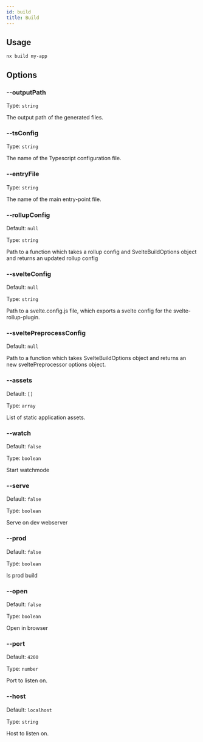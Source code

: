 ```yaml
---
id: build
title: Build
---
```


## Usage

```
nx build my-app
```

## Options

### --outputPath

Type: `string`

The output path of the generated files.

### --tsConfig

Type: `string`

The name of the Typescript configuration file.

### --entryFile

Type: `string`

The name of the main entry-point file.

### --rollupConfig

Default: `null`

Type: `string`

Path to a function which takes a rollup config and SvelteBuildOptions object and returns an updated rollup config

### --svelteConfig

Default: `null`

Type: `string`

Path to a svelte.config.js file, which exports a svelte config for the svelte-rollup-plugin.


### --sveltePreprocessConfig

Default: `null`

Path to a function which takes SvelteBuildOptions object and returns an new sveltePreprocessor options object.

### --assets

Default: `[]`

Type: `array`

List of static application assets.

### --watch

Default: `false`

Type: `boolean`

Start watchmode

### --serve

Default: `false`

Type: `boolean`

Serve on dev webserver

### --prod

Default: `false`

Type: `boolean`

Is prod build

### --open

Default: `false`

Type: `boolean`

Open in browser

### --port

Default: `4200`

Type: `number`

Port to listen on.

### --host

Default: `localhost`

Type: `string`

Host to listen on.
